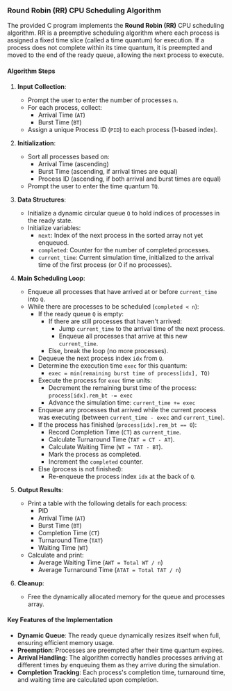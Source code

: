 ### Round Robin (RR) CPU Scheduling Algorithm

The provided C program implements the **Round Robin (RR)** CPU scheduling algorithm. RR is a preemptive scheduling algorithm where each process is assigned a fixed time slice (called a time quantum) for execution. If a process does not complete within its time quantum, it is preempted and moved to the end of the ready queue, allowing the next process to execute.

#### Algorithm Steps

1. **Input Collection**:
   - Prompt the user to enter the number of processes `n`.
   - For each process, collect:
     - Arrival Time (`AT`)
     - Burst Time (`BT`)
   - Assign a unique Process ID (`PID`) to each process (1-based index).

2. **Initialization**:
   - Sort all processes based on:
     - Arrival Time (ascending)
     - Burst Time (ascending, if arrival times are equal)
     - Process ID (ascending, if both arrival and burst times are equal)
   - Prompt the user to enter the time quantum `TQ`.

3. **Data Structures**:
   - Initialize a dynamic circular queue `Q` to hold indices of processes in the ready state.
   - Initialize variables:
     - `next`: Index of the next process in the sorted array not yet enqueued.
     - `completed`: Counter for the number of completed processes.
     - `current_time`: Current simulation time, initialized to the arrival time of the first process (or 0 if no processes).

4. **Main Scheduling Loop**:
   - Enqueue all processes that have arrived at or before `current_time` into `Q`.
   - While there are processes to be scheduled (`completed < n`):
     - If the ready queue `Q` is empty:
       - If there are still processes that haven't arrived:
         - Jump `current_time` to the arrival time of the next process.
         - Enqueue all processes that arrive at this new `current_time`.
       - Else, break the loop (no more processes).
     - Dequeue the next process index `idx` from `Q`.
     - Determine the execution time `exec` for this quantum:
       - `exec = min(remaining burst time of process[idx], TQ)`
     - Execute the process for `exec` time units:
       - Decrement the remaining burst time of the process: `process[idx].rem_bt -= exec`
       - Advance the simulation time: `current_time += exec`
     - Enqueue any processes that arrived while the current process was executing (between `current_time - exec` and `current_time`).
     - If the process has finished (`process[idx].rem_bt == 0`):
       - Record Completion Time (`CT`) as `current_time`.
       - Calculate Turnaround Time (`TAT = CT - AT`).
       - Calculate Waiting Time (`WT = TAT - BT`).
       - Mark the process as completed.
       - Increment the `completed` counter.
     - Else (process is not finished):
       - Re-enqueue the process index `idx` at the back of `Q`.

5. **Output Results**:
   - Print a table with the following details for each process:
     - PID
     - Arrival Time (`AT`)
     - Burst Time (`BT`)
     - Completion Time (`CT`)
     - Turnaround Time (`TAT`)
     - Waiting Time (`WT`)
   - Calculate and print:
     - Average Waiting Time (`AWT = Total WT / n`)
     - Average Turnaround Time (`ATAT = Total TAT / n`)

6. **Cleanup**:
   - Free the dynamically allocated memory for the queue and processes array.

#### Key Features of the Implementation

- **Dynamic Queue**: The ready queue dynamically resizes itself when full, ensuring efficient memory usage.
- **Preemption**: Processes are preempted after their time quantum expires.
- **Arrival Handling**: The algorithm correctly handles processes arriving at different times by enqueuing them as they arrive during the simulation.
- **Completion Tracking**: Each process's completion time, turnaround time, and waiting time are calculated upon completion.
